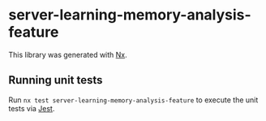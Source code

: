 # server-learning-memory-analysis-feature

This library was generated with [Nx](https://nx.dev).

## Running unit tests

Run `nx test server-learning-memory-analysis-feature` to execute the unit tests via [Jest](https://jestjs.io).
